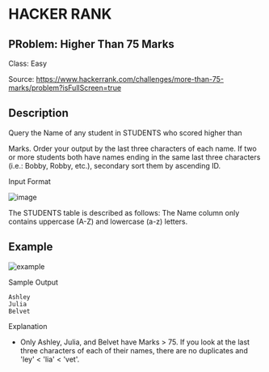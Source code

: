 # HACKER RANK
## PRoblem: Higher Than 75 Marks
Class: Easy

Source: https://www.hackerrank.com/challenges/more-than-75-marks/problem?isFullScreen=true

## Description
Query the Name of any student in STUDENTS who scored higher than

Marks. Order your output by the last three characters of each name. If two or more students both have names ending in the same last three characters (i.e.: Bobby, Robby, etc.), secondary sort them by ascending ID.

Input Format

![image](https://s3.amazonaws.com/hr-challenge-images/12896/1443815243-94b941f556-1.png)

The STUDENTS table is described as follows: The Name column only contains uppercase (A-Z) and lowercase (a-z) letters.

## Example
![example](https://s3.amazonaws.com/hr-challenge-images/12896/1443815209-cf4b260993-2.png)

Sample Output
```
Ashley
Julia
Belvet
```

Explanation
- Only Ashley, Julia, and Belvet have Marks > 75. If you look at the last three characters of each of their names, there are no duplicates and 'ley' < 'lia' < 'vet'. 